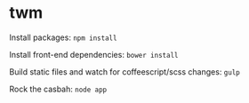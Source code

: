 twm
===

Install packages: `npm install`

Install front-end dependencies: `bower install`

Build static files and watch for coffeescript/scss changes: `gulp`

Rock the casbah: `node app`